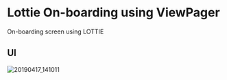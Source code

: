 # Lottie On-boarding using ViewPager
On-boarding screen using LOTTIE

## UI
![20190417_141011](https://user-images.githubusercontent.com/37221963/56273791-17a1c600-611b-11e9-8ade-04de0eb867ae.gif)



